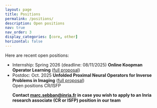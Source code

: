```yaml
---
layout: page
title: Positions
permalink: /positions/
description: Open positions
nav: true
nav_order: 3
display_categories: [core, other]
horizontal: false
---
```


<!-- pages/positions.md -->
<div class="positions">
Here are recent open positions:
<ul>
<li>Internship: Spring 2026 (deadline: 08/11/2025) <b>Online Koopman Operator Learning</b> (<a href="https://jordan-frecon.com/download/internship/2025-Intership-LabHC-Koopman.pdf">full proposal</a>)</li> 
  <li>Postdoc: Oct. 2025 <b>Unfolded Proximal Neural Operators
for Inverse Problems in Imaging</b> (<a href="https://jordan-frecon.com/download/postdoc/2025-Postdoc-LabHC-proxima.pdf">full proposal</a>)</li> 


<div class="danger-box-titled">
<span class="title">Open positions CR/ISFP</span>
<p><strong>Contact <a href="mailto:marc.sebban@inria.fr">marc.sebban@inria.fr</a> in case you wish to apply to an Inria research associate (CR or ISFP) position in our team</strong></p>
</div>

